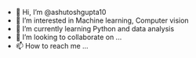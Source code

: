 - 👋 Hi, I’m @ashutoshgupta10
- 👀 I’m interested in Machine learning, Computer vision
- 🌱 I’m currently learning Python and data analysis
- 💞️ I’m looking to collaborate on ...
- 📫 How to reach me ...

<!---
ashutoshgupta10/ashutoshgupta10 is a ✨ special ✨ repository because its `README.md` (this file) appears on your GitHub profile.
You can click the Preview link to take a look at your changes.
--->
